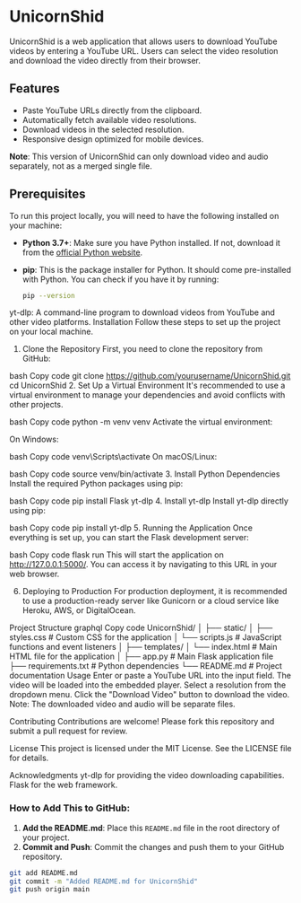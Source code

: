 # UnicornShid

UnicornShid is a web application that allows users to download YouTube videos by entering a YouTube URL. Users can select the video resolution and download the video directly from their browser.

## Features

- Paste YouTube URLs directly from the clipboard.
- Automatically fetch available video resolutions.
- Download videos in the selected resolution.
- Responsive design optimized for mobile devices.

**Note**: This version of UnicornShid can only download video and audio separately, not as a merged single file.

## Prerequisites

To run this project locally, you will need to have the following installed on your machine:

- **Python 3.7+**: Make sure you have Python installed. If not, download it from the [official Python website](https://www.python.org/downloads/).
- **pip**: This is the package installer for Python. It should come pre-installed with Python. You can check if you have it by running:
  
  ```bash
  pip --version
yt-dlp: A command-line program to download videos from YouTube and other video platforms.
Installation
Follow these steps to set up the project on your local machine.

1. Clone the Repository
First, you need to clone the repository from GitHub:

bash
Copy code
git clone https://github.com/yourusername/UnicornShid.git
cd UnicornShid
2. Set Up a Virtual Environment
It's recommended to use a virtual environment to manage your dependencies and avoid conflicts with other projects.

bash
Copy code
python -m venv venv
Activate the virtual environment:

On Windows:

bash
Copy code
venv\Scripts\activate
On macOS/Linux:

bash
Copy code
source venv/bin/activate
3. Install Python Dependencies
Install the required Python packages using pip:

bash
Copy code
pip install Flask yt-dlp
4. Install yt-dlp
Install yt-dlp directly using pip:

bash
Copy code
pip install yt-dlp
5. Running the Application
Once everything is set up, you can start the Flask development server:

bash
Copy code
flask run
This will start the application on http://127.0.0.1:5000/. You can access it by navigating to this URL in your web browser.

6. Deploying to Production
For production deployment, it is recommended to use a production-ready server like Gunicorn or a cloud service like Heroku, AWS, or DigitalOcean.

Project Structure
graphql
Copy code
UnicornShid/
│
├── static/
│   ├── styles.css     # Custom CSS for the application
│   └── scripts.js     # JavaScript functions and event listeners
│
├── templates/
│   └── index.html     # Main HTML file for the application
│
├── app.py             # Main Flask application file
├── requirements.txt   # Python dependencies
└── README.md          # Project documentation
Usage
Enter or paste a YouTube URL into the input field.
The video will be loaded into the embedded player.
Select a resolution from the dropdown menu.
Click the "Download Video" button to download the video.
Note: The downloaded video and audio will be separate files.

Contributing
Contributions are welcome! Please fork this repository and submit a pull request for review.

License
This project is licensed under the MIT License. See the LICENSE file for details.

Acknowledgments
yt-dlp for providing the video downloading capabilities.
Flask for the web framework.


### How to Add This to GitHub:

1. **Add the README.md**: Place this `README.md` file in the root directory of your project.
2. **Commit and Push**: Commit the changes and push them to your GitHub repository.

```bash
git add README.md
git commit -m "Added README.md for UnicornShid"
git push origin main
